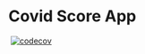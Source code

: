 # Covid Score App

[![<CircleCI>](https://circleci.com/gh/dansjack/covid-score-app.svg?style=svg)](https://app.circleci.com/pipelines/github/dansjack/covid-score-app)
[![codecov](https://codecov.io/gh/dansjack/covid-score-app/branch/master/graph/badge.svg?token=43hz1lwtfe)](https://codecov.io/gh/dansjack/covid-score-app/)
